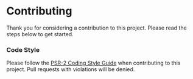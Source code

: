 # Contributing

Thank you for considering a contribution to this project. Please read the steps below to get started.

### Code Style

Please follow the [PSR-2 Coding Style Guide](https://www.php-fig.org/psr/psr-2/) when contributing
to this project. Pull requests with violations will be denied.